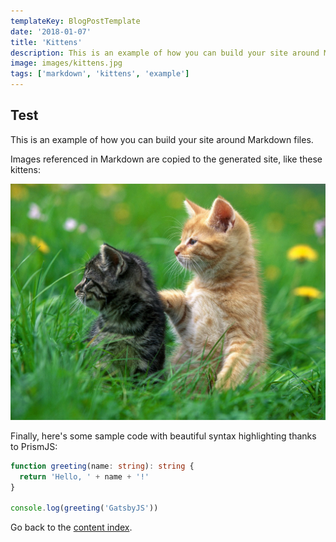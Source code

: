 ```yaml
---
templateKey: BlogPostTemplate
date: '2018-01-07'
title: 'Kittens'
description: This is an example of how you can build your site around Markdown files with images
image: images/kittens.jpg
tags: ['markdown', 'kittens', 'example']
---
```


## Test

This is an example of how you can build your site around Markdown files.

Images referenced in Markdown are copied to the generated site, like these kittens:

![Kittens](images/kittens.jpg)

Finally, here's some sample code with beautiful syntax highlighting thanks to PrismJS:

```typescript
function greeting(name: string): string {
  return 'Hello, ' + name + '!'
}

console.log(greeting('GatsbyJS'))
```

Go back to the [content index](/all).
